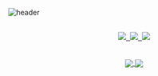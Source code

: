 
![header](https://capsule-render.vercel.app/api?type=blur&height=200&text=WonSeok's%20GITHUB%20💫&color=gradient)

<br>
<div align="center">
  <a href="https://velog.io/@rude_ore098/posts">
    <img src="https://img.shields.io/badge/Velog-1EBC8F?style=for-the-badge&logo=velog&logoColor=white" />&nbsp
  </a>
  <a href="https://rudeor0928.notion.site/text-Wonseok-s-Profile-546bbfcce06e43359684b75cee4228ef?pvs=4">
    <img
      src="https://img.shields.io/badge/Notion-000000?style=for-the-badge&logo=Notion&logoColor=white"/>&nbsp
  </a>
  <a href="">
    <img src="https://img.shields.io/badge/Instagram-FF0069.svg?&style=for-the-badge&logo=instagram&logoColor=white"/>
  </a>
</div>
<br>
<br>
<div align = "center">
  <a href="https://github.com/anuraghazra/github-readme-stats">
    <img align="center" src="https://github-readme-stats.vercel.app/api/top-langs?username=rudeore-098&layout=compact&langs_count=10&bg_color=45,ec008c,fc6767&title_color=ffffff&text_color=ffffff&hide_border=False" />
  </a>
  <a href="https://solved.ac/profile/rudeore0928">
    <img align="center" src="http://mazassumnida.wtf/api/v2/generate_badge?boj=rudeore0928" />
  </a>
</div>
